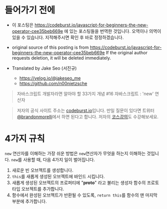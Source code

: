 # 들어가기 전에
- 이 포스팅은 https://codeburst.io/javascript-for-beginners-the-new-operator-cee35beb669e 에 있는 포스팅들을 번역한 것입니다. 오역이나 의역이 있을 수 있습니다. 지적해주시면 확인 후 바로 정정하겠습니다.

- original source of this posting is from https://codeburst.io/javascript-for-beginners-the-new-operator-cee35beb669e If the original author requests deletion, it will be deleted immediately.

- Translated by Jake Seo (서진규)

	- https://velog.io/@jakeseo_me
	- https://github.com/n00nietzsche

> 자바스크립트 개발자라면 알아야 할 33가지 개념 #16 자바스크립트 : 'new' 연산자

> 저자의 공식 사이트 주소는 [codeburst.io](https://codeburst.io)입니다. 만일 질문이 있다면 트위터 [@brandonmorelli](twitter.com/brandonmorelli)에서 하면 된다고 합니다. 저자의 [코스강의](https://codeburst.io/best-udemy-courses-for-learning-full-stack-web-development-45e2bd3ec28b)도 수강해보세요.

# 4가지 규칙

`new` 연산자를 이해하는 가장 쉬운 방법은 `new`연산자가 무엇을 하는지 이해하는 것입니다. `new`를 사용할 때, 다음 4가지 일이 벌어집니다.

1. 새로운 빈 오브젝트를 생성합니다.
2. `this`를 새롭게 생성된 오브젝트에 바인드 시킵니다.
3. 새롭게 생성된 오브젝트의 프로퍼티에 "__proto__" 라고 불리는 생성자 함수의 프로토타입 오브젝트를 추가합니다.
4. 함수에서 완성된 오브젝트가 반환될 수 있도록, `return this`를 함수의 맨 마지막 부분에 추가합니다.

